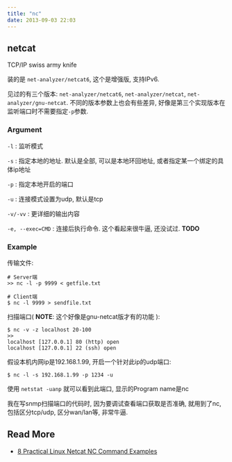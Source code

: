 ```yaml
---
title: "nc"
date: 2013-09-03 22:03
---
```



## netcat ##

TCP/IP swiss army knife

装的是 `net-analyzer/netcat6`, 这个是增强版, 支持IPv6.

见过的有三个版本: `net-analyzer/netcat6`, `net-analyzer/netcat`, `net-analyzer/gnu-netcat`. 不同的版本参数上也会有些差异, 好像是第三个实现版本在监听端口时不需要指定`-p`参数.

### Argument ###

` -l ` : 监听模式

` -s ` : 指定本地的地址. 默认是全部, 可以是本地环回地址, 或者指定某一个绑定的具体ip地址

` -p ` : 指定本地开启的端口

` -u ` : 连接模式设置为udp, 默认是tcp

` -v/-vv ` : 更详细的输出内容

` -e, --exec=CMD ` : 连接后执行命令. 这个看起来很牛逼, 还没试过. **TODO**


### Example ###

传输文件:

	# Server端
	>> nc -l -p 9999 < getfile.txt

	# Client端
	$ nc -l 9999 > sendfile.txt

<!-- comment -->

扫描端口( **NOTE**: 这个好像是gnu-netcat版才有的功能 ):

	$ nc -v -z localhost 20-100
	>>
	localhost [127.0.0.1] 80 (http) open
	localhost [127.0.0.1] 22 (ssh) open

<!-- comment -->

假设本机内网ip是192.168.1.99, 开启一个针对此ip的udp端口:

	$ nc -l -s 192.168.1.99 -p 1234 -u

使用 `netstat -uanp` 就可以看到此端口, 显示的Program name是nc

我在写snmp扫描端口的代码时, 因为要调试查看端口获取是否准确, 就用到了nc, 包括区分tcp/udp, 区分wan/lan等, 非常牛逼.


## Read More ##

* [8 Practical Linux Netcat NC Command Examples](http://www.thegeekstuff.com/2012/04/nc-command-examples/)

